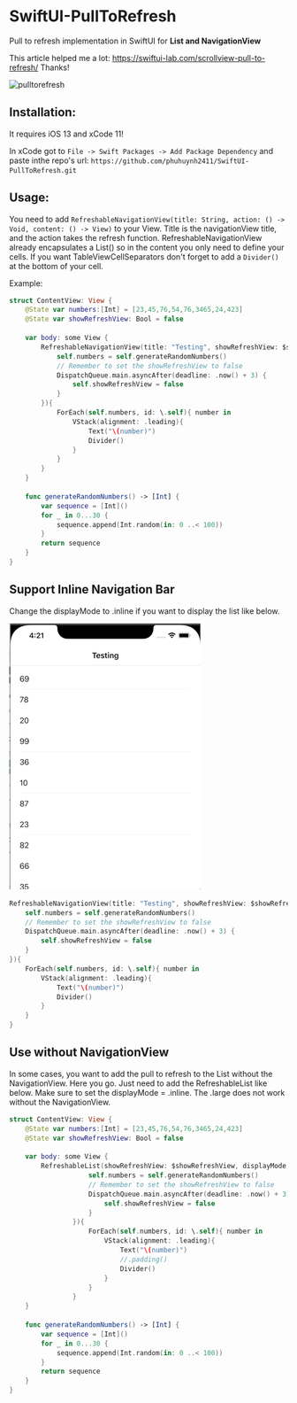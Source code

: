 # SwiftUI-PullToRefresh

Pull to refresh implementation in SwiftUI for **List and NavigationView**

This article helped me a lot: https://swiftui-lab.com/scrollview-pull-to-refresh/
Thanks!

![pulltorefresh](./pull.gif "pulltorefresh")

## Installation: 

It requires iOS 13 and xCode 11!

In xCode got to `File -> Swift Packages -> Add Package Dependency` and paste inthe repo's url: `https://github.com/phuhuynh2411/SwiftUI-PullToRefresh.git`  

## Usage: 
You need to add `RefreshableNavigationView(title: String, action: () -> Void, content: () -> View)` to your View. Title is the navigationView title, and the action takes the refresh function. RefreshableNavigationView already encapsulates a List() so in the content you only need to define your cells. If you want TableViewCellSeparators don't forget to add a `Divider()` at the bottom of your cell.

Example: 

```swift
struct ContentView: View {
    @State var numbers:[Int] = [23,45,76,54,76,3465,24,423]
    @State var showRefreshView: Bool = false
    
    var body: some View {
        RefreshableNavigationView(title: "Testing", showRefreshView: $showRefreshView, displayMode: .inline, action:{
            self.numbers = self.generateRandomNumbers()
            // Remember to set the showRefreshView to false
            DispatchQueue.main.asyncAfter(deadline: .now() + 3) {
                self.showRefreshView = false
            }
        }){
            ForEach(self.numbers, id: \.self){ number in
                VStack(alignment: .leading){
                    Text("\(number)")
                    Divider()
                }
            }
        }
    }
    
    func generateRandomNumbers() -> [Int] {
        var sequence = [Int]()
        for _ in 0...30 {
            sequence.append(Int.random(in: 0 ..< 100))
        }
        return sequence
    }
}
```

## Support Inline Navigation Bar
Change the displayMode to .inline if you want to display the list like below.

![Inline](inline.gif)

```swift
RefreshableNavigationView(title: "Testing", showRefreshView: $showRefreshView, displayMode: .inline, action:{
    self.numbers = self.generateRandomNumbers()
    // Remember to set the showRefreshView to false
    DispatchQueue.main.asyncAfter(deadline: .now() + 3) {
        self.showRefreshView = false
    }
}){
    ForEach(self.numbers, id: \.self){ number in
        VStack(alignment: .leading){
            Text("\(number)")
            Divider()
        }
    }
}
```

## Use without NavigationView
In some cases, you want to add the pull to refresh to the List without the NavigationView. Here you go. Just need to add the RefreshableList like below. Make sure to set the displayMode = .inline. The .large does not work without the NavigationView.


```swift
struct ContentView: View {
    @State var numbers:[Int] = [23,45,76,54,76,3465,24,423]
    @State var showRefreshView: Bool = false
    
    var body: some View {
        RefreshableList(showRefreshView: $showRefreshView, displayMode: .inline, action:{
                    self.numbers = self.generateRandomNumbers()
                    // Remember to set the showRefreshView to false
                    DispatchQueue.main.asyncAfter(deadline: .now() + 3) {
                        self.showRefreshView = false
                    }
                }){
                    ForEach(self.numbers, id: \.self){ number in
                        VStack(alignment: .leading){
                            Text("\(number)")
                            //.padding()
                            Divider()
                        }
                    }
                }
    }
    
    func generateRandomNumbers() -> [Int] {
        var sequence = [Int]()
        for _ in 0...30 {
            sequence.append(Int.random(in: 0 ..< 100))
        }
        return sequence
    }
}
```
